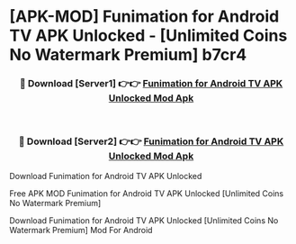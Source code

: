 # [APK-MOD] Funimation for Android TV APK Unlocked - [Unlimited Coins No Watermark Premium] b7cr4



<div align="center">
<h3>🔴 Download [Server1] 👉👉 <a href="https://momento.my/?title=Funimation_for_Android_TV_APK_Unlocked">Funimation for Android TV APK Unlocked Mod Apk</a></h3><br>

<h3>🔴 Download [Server2] 👉👉 <a href="https://momento.my/?title=Funimation_for_Android_TV_APK_Unlocked">Funimation for Android TV APK Unlocked Mod Apk</a></h3>
</div>



Download Funimation for Android TV APK Unlocked 

Free APK MOD Funimation for Android TV APK Unlocked [Unlimited Coins No Watermark Premium]

Download Funimation for Android TV APK Unlocked [Unlimited Coins No Watermark Premium] Mod For Android
